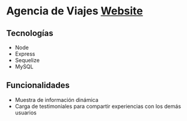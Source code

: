 # Agencia de Viajes [Website](https://braianmg-agencia-viajes.herokuapp.com/testimoniales)

## Tecnologías
- Node
- Express
- Sequelize
- MySQL

## Funcionalidades
- Muestra de información dinámica
- Carga de testimoniales para compartir experiencias con los demás usuarios
